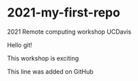 # 2021-my-first-repo
2021 Remote computing workshop UCDavis

Hello git! 

This workshop is exciting

This line was added on GitHub


